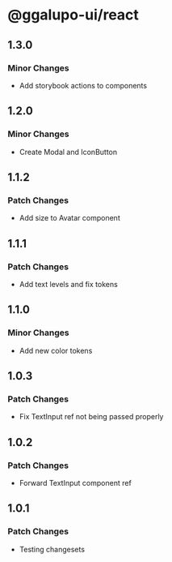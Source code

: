 # @ggalupo-ui/react

## 1.3.0

### Minor Changes

- Add storybook actions to components

## 1.2.0

### Minor Changes

- Create Modal and IconButton

## 1.1.2

### Patch Changes

- Add size to Avatar component

## 1.1.1

### Patch Changes

- Add text levels and fix tokens

## 1.1.0

### Minor Changes

- Add new color tokens

## 1.0.3

### Patch Changes

- Fix TextInput ref not being passed properly

## 1.0.2

### Patch Changes

- Forward TextInput component ref

## 1.0.1

### Patch Changes

- Testing changesets
